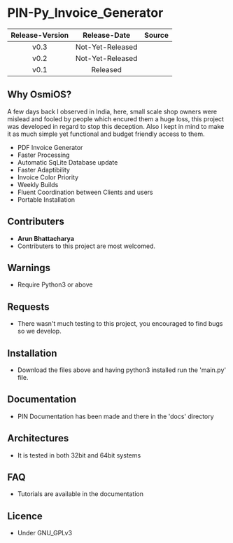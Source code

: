 # PIN-Py_Invoice_Generator

| Release-Version  | Release-Date  | Source |
| :--------------: |:-------------:|:------:|
| v0.3             | Not-Yet-Released |  |
| v0.2             | Not-Yet-Released |  |
| v0.1             | Released |  |

## Why OsmiOS?
A few days back I observed in India, here, small scale shop owners were mislead and fooled by people which encured them a huge loss, this project was developed in regard to stop this deception. Also I kept in mind to make it as much simple yet functional and budget friendly access to them.
- PDF Invoice Generator
- Faster Processing
- Automatic SqLite Database update
- Faster Adaptibility
- Invoice Color Priority
- Weekly Builds
- Fluent Coordination between Clients and users
- Portable Installation

## Contributers
- <b>Arun Bhattacharya</b>
- Contributers to this project are most welcomed.

## Warnings
- Require Python3 or above

## Requests
- There wasn't much testing to this project, you encouraged to find bugs so we develop.

## Installation
- Download the files above and having python3 installed run the 'main.py' file.

## Documentation
- PIN Documentation has been made and there in the 'docs' directory

## Architectures
- It is tested in both 32bit and 64bit systems

## FAQ
- Tutorials are available in the documentation

## Licence
- Under GNU_GPLv3
